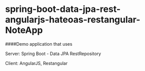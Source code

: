 # spring-boot-data-jpa-rest-angularjs-hateoas-restangular-NoteApp

####Demo application that uses 

Server: Spring Boot - Data JPA RestRepository

Client: AngularJS, Restangular


